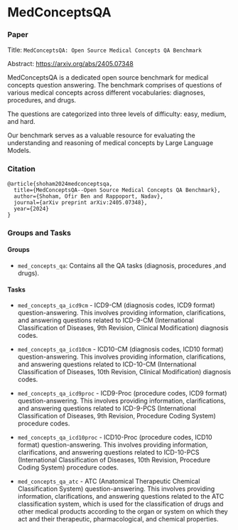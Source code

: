 # MedConceptsQA

### Paper

Title: `MedConceptsQA: Open Source Medical Concepts QA Benchmark`

Abstract: https://arxiv.org/abs/2405.07348

MedConceptsQA is a dedicated open source benchmark for medical concepts question answering. The benchmark comprises of questions of various medical concepts across different vocabularies: diagnoses, procedures, and drugs.

The questions are categorized into three levels of difficulty: easy, medium, and hard.

Our benchmark serves as a valuable resource for evaluating the understanding and reasoning of medical concepts by Large Language Models.

### Citation

```
@article{shoham2024medconceptsqa,
  title={MedConceptsQA--Open Source Medical Concepts QA Benchmark},
  author={Shoham, Ofir Ben and Rappoport, Nadav},
  journal={arXiv preprint arXiv:2405.07348},
  year={2024}
}
```

### Groups and Tasks

#### Groups

* `med_concepts_qa`: Contains all the QA tasks (diagnosis, procedures ,and drugs).

#### Tasks


* `med_concepts_qa_icd9cm` - ICD9-CM (diagnosis codes, ICD9 format) question-answering. This involves providing information, clarifications, and answering questions related to ICD-9-CM (International Classification of Diseases, 9th Revision, Clinical Modification) diagnosis codes.


* `med_concepts_qa_icd10cm` - ICD10-CM (diagnosis codes, ICD10 format) question-answering. This involves providing information, clarifications, and answering questions related to ICD-10-CM (International Classification of Diseases, 10th Revision, Clinical Modification) diagnosis codes.


* `med_concepts_qa_icd9proc` - ICD9-Proc (procedure codes, ICD9 format) question-answering. This involves providing information, clarifications, and answering questions related to ICD-9-PCS (International Classification of Diseases, 9th Revision, Procedure Coding System) procedure codes.


* `med_concepts_qa_icd10proc` - ICD10-Proc (procedure codes, ICD10 format) question-answering. This involves providing information, clarifications, and answering questions related to ICD-10-PCS (International Classification of Diseases, 10th Revision, Procedure Coding System) procedure codes.


* `med_concepts_qa_atc` - ATC (Anatomical Therapeutic Chemical Classification System) question-answering. This involves providing information, clarifications, and answering questions related to the ATC classification system, which is used for the classification of drugs and other medical products according to the organ or system on which they act and their therapeutic, pharmacological, and chemical properties.
